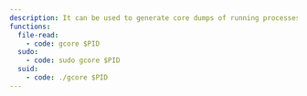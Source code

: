 ```yaml
---
description: It can be used to generate core dumps of running processes. Such files often contains sensitive information such as open files content, cryptographic keys, passwords, etc. This command produces a binary file named `core.$PID`, that is then often filtered with `strings` to narrow down relevant information.
functions:
  file-read:
    - code: gcore $PID
  sudo:
    - code: sudo gcore $PID
  suid:
    - code: ./gcore $PID
---
```

